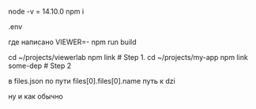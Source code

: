 node -v = 14.10.0
npm i

.env 

где написано 
VIEWER=-
npm run build

cd ~/projects/viewerlab
npm link  # Step 1.
cd ~/projects/my-app
npm link some-dep  # Step 2


в files.json по пути files[0].files[0].name путь к dzi 

ну и как обычно 

<template>
  <div>
  <Viewer :file="твои данные из json">
  </div>
</template>

<script>
    import Viewer from 'viewerlab'
export default {
  name: 'PreseSoreEnsky',
  components: {Viewer},
  props: {},
  data() {
    return {}
  },
  mounted() {},
  beforeDestroy() {},
  methods: {}
}
</script>

<style lang="css" scoped></style>










